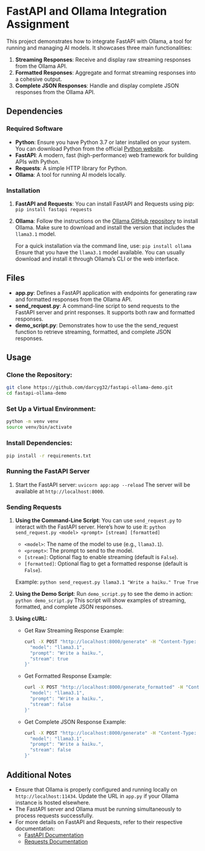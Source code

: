 # FastAPI and Ollama Integration Assignment

This project demonstrates how to integrate FastAPI with Ollama, a tool for running and managing AI models. It showcases three main functionalities:
1. **Streaming Responses**: Receive and display raw streaming responses from the Ollama API.
2. **Formatted Responses**: Aggregate and format streaming responses into a cohesive output.
3. **Complete JSON Responses**: Handle and display complete JSON responses from the Ollama API.

## Dependencies
### Required Software
- **Python**: Ensure you have Python 3.7 or later installed on your system. You can download Python from the official [Python website](https://www.python.org/downloads/).
- **FastAPI**: A modern, fast (high-performance) web framework for building APIs with Python.
- **Requests**: A simple HTTP library for Python.
- **Ollama**: A tool for running AI models locally.

### Installation
1. **FastAPI and Requests**:
    You can install FastAPI and Requests using pip:
    `pip install fastapi requests`
    
2. **Ollama**:
    Follow the instructions on the [Ollama GitHub repository](https://github.com/ollama/ollama) to install Ollama. Make sure to download and install the version that includes the `llama3.1` model.
    
    For a quick installation via the command line, use:
    `pip install ollama`
    Ensure that you have the `llama3.1` model available. You can usually download and install it through Ollama’s CLI or the web interface.
    
## Files
- **app.py**: Defines a FastAPI application with endpoints for generating raw and formatted responses from the Ollama API.
- **send_request.py**: A command-line script to send requests to the FastAPI server and print responses. It supports both raw and formatted responses.
- **demo_script.py**: Demonstrates how to use the the send_request function to retrieve streaming, formatted, and complete JSON responses.

## Usage
### Clone the Repository:
```sh
git clone https://github.com/darcyg32/fastapi-ollama-demo.git
cd fastapi-ollama-demo
```
### Set Up a Virtual Environment:
```sh
python -m venv venv
source venv/bin/activate
```
### Install Dependencies:
```sh
pip install -r requirements.txt
```
### Running the FastAPI Server
1. Start the FastAPI server:
    `uvicorn app:app --reload`
    The server will be available at `http://localhost:8000`.
### Sending Requests
1. **Using the Command-Line Script**:
    You can use `send_request.py` to interact with the FastAPI server. Here’s how to use it:
    `python send_request.py <model> <prompt> [stream] [formatted]`
    - `<model>`: The name of the model to use (e.g., `llama3.1`).
    - `<prompt>`: The prompt to send to the model.
    - `[stream]`: Optional flag to enable streaming (default is `False`).
    - `[formatted]`: Optional flag to get a formatted response (default is `False`).
    
    Example:
    `python send_request.py llama3.1 "Write a haiku." True True`
    
2. **Using the Demo Script**:
    Run `demo_script.py` to see the demo in action:
    `python demo_script.py`
    This script will show examples of streaming, formatted, and complete JSON responses.

3. **Using cURL:**
   - Get Raw Streaming Response Example:
        ```sh
        curl -X POST "http://localhost:8000/generate" -H "Content-Type: application/json" -d '{
          "model": "llama3.1",
          "prompt": "Write a haiku.",
          "stream": true
        }'
        ```
   - Get Formatted Response Example:
        ```sh
        curl -X POST "http://localhost:8000/generate_formatted" -H "Content-Type: application/json" -d '{
          "model": "llama3.1",
          "prompt": "Write a haiku.",
          "stream": false
        }'
        ```
   - Get Complete JSON Response Example:
        ```sh
        curl -X POST "http://localhost:8000/generate" -H "Content-Type: application/json" -d '{
          "model": "llama3.1",
          "prompt": "Write a haiku.",
          "stream": false
        }'
        ```
   
    
## Additional Notes

- Ensure that Ollama is properly configured and running locally on `http://localhost:11434`. Update the URL in `app.py` if your Ollama instance is hosted elsewhere.
- The FastAPI server and Ollama must be running simultaneously to process requests successfully.
- For more details on FastAPI and Requests, refer to their respective documentation:
    - [FastAPI Documentation](https://fastapi.tiangolo.com/)
    - [Requests Documentation](https://requests.readthedocs.io/en/latest/)

